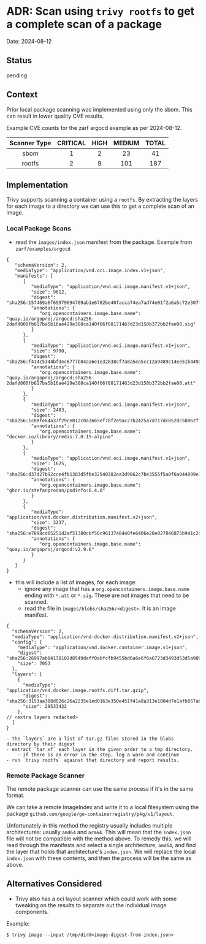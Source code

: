 # ADR: Scan using `trivy rootfs` to get a complete scan of a package

Date: 2024-08-12

## Status

pending

## Context

Prior local package scanning was implemented using only the sbom. This can result
in lower quality CVE results.

Example CVE counts for the zarf argocd example as per 2024-08-12.

| Scanner Type | CRITICAL | HIGH | MEDIUM | TOTAL |
| :----------: | :------: | :--: | :----: | :---: |
| sbom         | 1        | 2    | 23     | 41    |
| rootfs       | 2        | 9    | 101    | 187   |

## Implementation

Trivy supports scanning a container using a `rootfs`. By extracting the layers
for each image to a directory we can use this to get a complete scan of an image.

### Local Package Scans


- read the `images/index.json` manifest from the package. Example from `zarf/examples/argocd`

```
{
   "schemaVersion": 2,
   "mediaType": "application/vnd.oci.image.index.v1+json",
   "manifests": [
      {
         "mediaType": "application/vnd.oci.image.manifest.v1+json",
         "size": 9612,
         "digest": "sha256:15f469a6f69979694769ab1e6782be40facca74ea7ad74e01f2a6a5c72e307f6",
         "annotations": {
            "org.opencontainers.image.base.name": "quay.io/argoproj/argocd:sha256-2dafd800fb617ba5b16ae429e388ca140f66f88171463d23d158b372bb2fae08.sig"
         }
      },
      {
         "mediaType": "application/vnd.oci.image.manifest.v1+json",
         "size": 9790,
         "digest": "sha256:f414c5344bf3ec6777b84aa6e1e32838cf7a8a5ea5cc12a9489c14ee51b449a6",
         "annotations": {
            "org.opencontainers.image.base.name": "quay.io/argoproj/argocd:sha256-2dafd800fb617ba5b16ae429e388ca140f66f88171463d23d158b372bb2fae08.att"
         }
      },
      {
         "mediaType": "application/vnd.oci.image.manifest.v1+json",
         "size": 2483,
         "digest": "sha256:1c08fe64a37f29ce012c0a3665ef78f2e9ac27b2425a7d717dc852dc58062f10",
         "annotations": {
            "org.opencontainers.image.base.name": "docker.io/library/redis:7.0.15-alpine"
         }
      },
      {
         "mediaType": "application/vnd.oci.image.manifest.v1+json",
         "size": 1625,
         "digest": "sha256:d37d27b92cce4fb1383d5fbe32540382ea3d9662c7be3555f5a0f6a044099e1b",
         "annotations": {
            "org.opencontainers.image.base.name": "ghcr.io/stefanprodan/podinfo:6.4.0"
         }
      },
      {
         "mediaType": "application/vnd.docker.distribution.manifest.v2+json",
         "size": 3237,
         "digest": "sha256:e7898cd05251d2af51380cbf50c9613748440fe6406e28e027846875b941c2de",
         "annotations": {
            "org.opencontainers.image.base.name": "quay.io/argoproj/argocd:v2.9.6"
         }
      }
   ]
}
```

- this will include a list of images, for each image:
    - ignore any image that has a `org.opencontainers.image.base.name` ending with `*.att` or `*.sig`.
      These are not images that need to be scanned.
    - read the file in `images/blobs/sha256/<digest>`. It is an image manifest.
```
{
  "schemaVersion": 2,
  "mediaType": "application/vnd.docker.distribution.manifest.v2+json",
  "config": {
    "mediaType": "application/vnd.docker.container.image.v1+json",
    "digest": "sha256:26997ab04178102d8549deff0abfcfb9455bd6a6e6f6a6723d3493d53d5a9097",
    "size": 7053
  },
  "layers": [
    {
      "mediaType": "application/vnd.docker.image.rootfs.diff.tar.gzip",
      "digest": "sha256:3153aa388d026c26a2235e1ed0163e350e451f41a8a313e1804d7e1afb857ab4",
      "size": 29533422
    },
// <extra layers redacted>
  ]
}
```

    - the `layers` are a list of tar.gz files stored in the blobs directory by their digest
    - extract `tar xf` each layer in the given order to a tmp directory.
        - if there is an error in the step, log a warn and continue
    - run `trivy rootfs` against that directory and report results.

### Remote Package Scanner

The remote package scanner can use the same process if it's in the same format.

We can take a remote ImageIndex and write it to a local filesystem using the package
`github.com/google/go-containerregistry/pkg/v1/layout`.

Unfortunately in this method the registry usually includes multiple architectures:
usually `amd64` and `arm64`. This will mean that the `index.json` file will not be
compatible with the method above. To remedy this, we will read through the manifests
and select a single architecture, `amd64`, and find the layer that holds that
architecture's `index.json`. We will replace the local `index.json` with these contents,
and then the process will be the same as above.

## Alternatives Considered

- Trivy also has a oci layout scanner which could work with some tweaking on the results to separate out the individual image components.

Example:

```
$ trivy image --input /tmp/dir@<image-digest-from-index.json>
```
